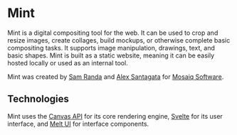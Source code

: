 # Mint
Mint is a digital compositing tool for the web. It can be used to crop and resize images, create collages, build mockups, or otherwise complete basic compositing tasks. It supports image manipulation, drawings, text, and basic shapes. Mint is built as a static website, meaning it can be easily hosted locally or used as an internal tool.

Mint was created by [Sam Randa](https://github.com/notsoli) and [Alex Santagata](https://www.linkedin.com/in/alex-santagata) for [Mosaiq Software](https://mosaiq.dev/).

## Technologies
Mint uses the [Canvas API](https://developer.mozilla.org/en-US/docs/Web/API/Canvas_API) for its core rendering engine, [Svelte](https://github.com/sveltejs/svelte) for its user interface, and [Melt UI](https://github.com/melt-ui/melt-ui) for interface components.